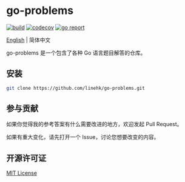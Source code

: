 # go-problems

[![build](https://github.com/linehk/go-problems/actions/workflows/build.yml/badge.svg "build")](https://github.com/linehk/go-problems/actions)
[![codecov](https://codecov.io/gh/linehk/go-problems/graph/badge.svg "codecov")](https://codecov.io/gh/linehk/go-problems)
[![go report](https://goreportcard.com/badge/github.com/linehk/go-problems "go report")](https://goreportcard.com/report/github.com/linehk/go-problems)

[English](./README.md "English") | 简体中文

go-problems 是一个包含了各种 Go 语言题目解答的仓库。

## 安装

```bash
git clone https://github.com/linehk/go-problems.git
```

## 参与贡献

如果你觉得我的参考答案有什么需要改进的地方，欢迎发起 Pull Request。

如果有重大变化，请先打开一个 Issue，讨论您想要改变的内容。

## 开源许可证

[MIT License](./LICENSE "MIT License")